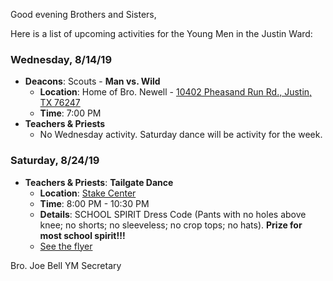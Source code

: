 Good evening Brothers and Sisters,

Here is a list of upcoming activities for the Young Men in the Justin Ward:


### Wednesday, 8/14/19
- **Deacons**: Scouts - **Man vs. Wild**
	- **Location**: Home of Bro. Newell - [10402 Pheasand Run Rd., Justin, TX 76247](https://goo.gl/maps/qTW65qAKBHDyWAu66)
	- **Time**: 7:00 PM
- **Teachers & Priests**
	- No Wednesday activity.  Saturday dance will be activity for the week.


### Saturday, 8/24/19
- **Teachers & Priests**: **Tailgate Dance**
	- **Location**: [Stake Center](https://goo.gl/maps/t5cjGE9WvKKc2fRu8)
	- **Time**: 8:00 PM - 10:30 PM
	- **Details**: SCHOOL SPIRIT Dress Code (Pants with no holes above knee; no shorts; no sleeveless; no crop tops; no hats). **Prize for most school spirit!!!**
	- [See the flyer](https://drive.google.com/open?id=1QqtT9HlFYucQIAl4SJn8DZd0q9gSngM8)



Bro. Joe Bell
YM Secretary
